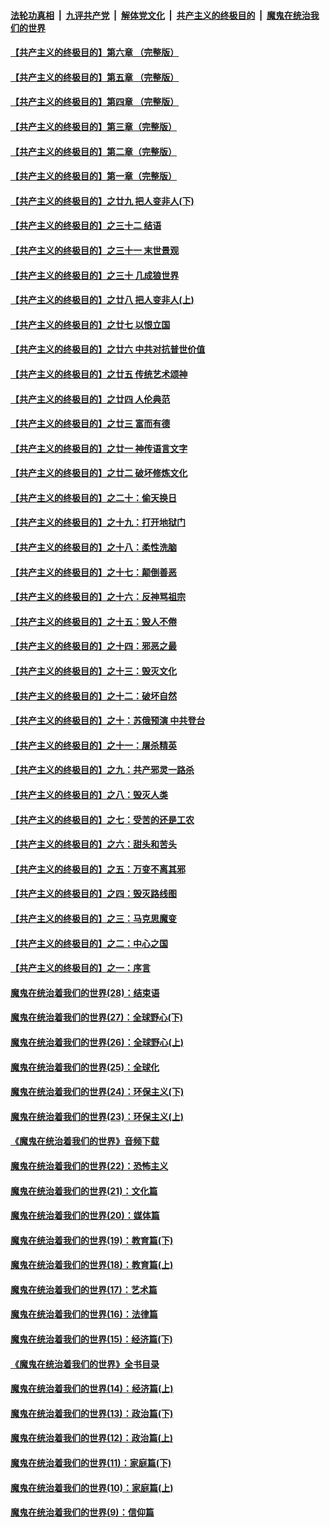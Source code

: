

####  [法轮功真相](../../../../basic/blob/master/README.md?t=04281731) &nbsp;|&nbsp; [九评共产党](../../../../9ping.md/blob/master/README.md?t=04281731) &nbsp;|&nbsp; [解体党文化](../../../../jtdwh.md/blob/master/README.md?t=04281731)  &nbsp;|&nbsp; [共产主义的终极目的](../../../../gczydzjmd.md/blob/master/README.md?t=04281731) &nbsp;|&nbsp; [魔鬼在统治我们的世界](../../../../mgztzwmdsj.md/blob/master/README.md?t=04281731) 

#### [【共产主义的终极目的】第六章 （完整版）](../pages/nsc422/n11428913.md?t=04281731) 

#### [【共产主义的终极目的】第五章 （完整版）](../pages/nsc422/n11428912.md?t=04281731) 

#### [【共产主义的终极目的】第四章 （完整版）](../pages/nsc422/n11428907.md?t=04281731) 

#### [【共产主义的终极目的】第三章（完整版）](../pages/nsc422/n11428848.md?t=04281731) 

#### [【共产主义的终极目的】第二章（完整版）](../pages/nsc422/n11428831.md?t=04281731) 

#### [【共产主义的终极目的】第一章（完整版）](../pages/nsc422/n11417651.md?t=04281731) 

#### [【共产主义的终极目的】之廿九 把人变非人(下)](../pages/nsc422/n11344140.md?t=04281731) 

#### [【共产主义的终极目的】之三十二 结语](../pages/nsc422/n11360535.md?t=04281731) 

#### [【共产主义的终极目的】之三十一 末世景观](../pages/nsc422/n11351129.md?t=04281731) 

#### [【共产主义的终极目的】之三十 几成狼世界](../pages/nsc422/n11348280.md?t=04281731) 

#### [【共产主义的终极目的】之廿八 把人变非人(上)](../pages/nsc422/n11340492.md?t=04281731) 

#### [【共产主义的终极目的】之廿七 以恨立国](../pages/nsc422/n11336944.md?t=04281731) 

#### [【共产主义的终极目的】之廿六 中共对抗普世价值](../pages/nsc422/n11324785.md?t=04281731) 

#### [【共产主义的终极目的】之廿五 传统艺术颂神](../pages/nsc422/n11296396.md?t=04281731) 

#### [【共产主义的终极目的】之廿四 人伦典范](../pages/nsc422/n11296397.md?t=04281731) 

#### [【共产主义的终极目的】之廿三 富而有德](../pages/nsc422/n11283598.md?t=04281731) 

#### [【共产主义的终极目的】之廿一 神传语言文字](../pages/nsc422/n11263265.md?t=04281731) 

#### [【共产主义的终极目的】之廿二 破坏修炼文化](../pages/nsc422/n11245728.md?t=04281731) 

#### [【共产主义的终极目的】之二十：偷天换日](../pages/nsc422/n11238846.md?t=04281731) 

#### [【共产主义的终极目的】之十九：打开地狱门](../pages/nsc422/n11206376.md?t=04281731) 

#### [【共产主义的终极目的】之十八：柔性洗脑](../pages/nsc422/n11199994.md?t=04281731) 

#### [【共产主义的终极目的】之十七：颠倒善恶](../pages/nsc422/n11179782.md?t=04281731) 

#### [【共产主义的终极目的】之十六：反神骂祖宗](../pages/nsc422/n11166798.md?t=04281731) 

#### [【共产主义的终极目的】之十五：毁人不倦](../pages/nsc422/n11166792.md?t=04281731) 

#### [【共产主义的终极目的】之十四：邪恶之最](../pages/nsc422/n11150249.md?t=04281731) 

#### [【共产主义的终极目的】之十三：毁灭文化](../pages/nsc422/n11135227.md?t=04281731) 

#### [【共产主义的终极目的】之十二：破坏自然](../pages/nsc422/n11135214.md?t=04281731) 

#### [【共产主义的终极目的】之十：苏俄预演 中共登台](../pages/nsc422/n11118424.md?t=04281731) 

#### [【共产主义的终极目的】之十一：屠杀精英](../pages/nsc422/n11118442.md?t=04281731) 

#### [【共产主义的终极目的】之九：共产邪灵一路杀](../pages/nsc422/n11114139.md?t=04281731) 

#### [【共产主义的终极目的】之八：毁灭人类](../pages/nsc422/n11108503.md?t=04281731) 

#### [【共产主义的终极目的】之七：受苦的还是工农](../pages/nsc422/n11101809.md?t=04281731) 

#### [【共产主义的终极目的】之六：甜头和苦头](../pages/nsc422/n11096971.md?t=04281731) 

#### [【共产主义的终极目的】之五：万变不离其邪](../pages/nsc422/n11091285.md?t=04281731) 

#### [【共产主义的终极目的】之四：毁灭路线图](../pages/nsc422/n11086284.md?t=04281731) 

#### [【共产主义的终极目的】之三：马克思魔变](../pages/nsc422/n11061941.md?t=04281731) 

#### [【共产主义的终极目的】之二：中心之国](../pages/nsc422/n11047728.md?t=04281731) 

#### [【共产主义的终极目的】之一：序言](../pages/nsc422/n11086077.md?t=04281731) 

#### [魔鬼在统治着我们的世界(28)：结束语](../pages/nsc422/n10936246.md?t=04281731) 

#### [魔鬼在统治着我们的世界(27)：全球野心(下)](../pages/nsc422/n10928319.md?t=04281731) 

#### [魔鬼在统治着我们的世界(26)：全球野心(上)](../pages/nsc422/n10900318.md?t=04281731) 

#### [魔鬼在统治着我们的世界(25)：全球化](../pages/nsc422/n10788205.md?t=04281731) 

#### [魔鬼在统治着我们的世界(24)：环保主义(下)](../pages/nsc422/n10695307.md?t=04281731) 

#### [魔鬼在统治着我们的世界(23)：环保主义(上)](../pages/nsc422/n10688613.md?t=04281731) 

#### [《魔鬼在统治着我们的世界》音频下载](../pages/nsc422/n10635553.md?t=04281731) 

#### [魔鬼在统治着我们的世界(22)：恐怖主义](../pages/nsc422/n10614727.md?t=04281731) 

#### [魔鬼在统治着我们的世界(21)：文化篇](../pages/nsc422/n10597706.md?t=04281731) 

#### [魔鬼在统治着我们的世界(20)：媒体篇](../pages/nsc422/n10586579.md?t=04281731) 

#### [魔鬼在统治着我们的世界(19)：教育篇(下)](../pages/nsc422/n10564808.md?t=04281731) 

#### [魔鬼在统治着我们的世界(18)：教育篇(上)](../pages/nsc422/n10526970.md?t=04281731) 

#### [魔鬼在统治着我们的世界(17)：艺术篇](../pages/nsc422/n10499093.md?t=04281731) 

#### [魔鬼在统治着我们的世界(16)：法律篇](../pages/nsc422/n10485969.md?t=04281731) 

#### [魔鬼在统治着我们的世界(15)：经济篇(下)](../pages/nsc422/n10469975.md?t=04281731) 

#### [《魔鬼在统治着我们的世界》全书目录](../pages/nsc422/n10464261.md?t=04281731) 

#### [魔鬼在统治着我们的世界(14)：经济篇(上)](../pages/nsc422/n10457370.md?t=04281731) 

#### [魔鬼在统治着我们的世界(13)：政治篇(下)](../pages/nsc422/n10448270.md?t=04281731) 

#### [魔鬼在统治着我们的世界(12)：政治篇(上)](../pages/nsc422/n10444576.md?t=04281731) 

#### [魔鬼在统治着我们的世界(11)：家庭篇(下)](../pages/nsc422/n10440961.md?t=04281731) 

#### [魔鬼在统治着我们的世界(10)：家庭篇(上)](../pages/nsc422/n10435448.md?t=04281731) 

#### [魔鬼在统治着我们的世界(9)：信仰篇](../pages/nsc422/n10432159.md?t=04281731) 

